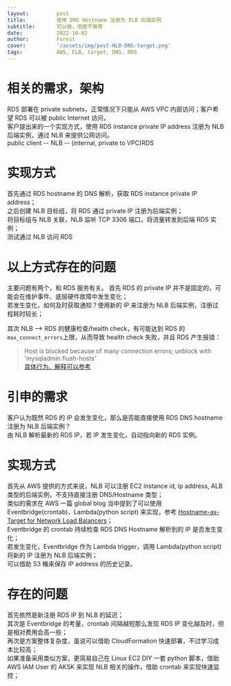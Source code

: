 ```yaml
---
layout:         post
title:          使用 DNS Hostname 注册为 ELB 后端实例
subtitle:		可以做，但是不推荐
date:           2022-10-02
author:         Forest
cover:          '/assets/img/post-NLB-DNS-target.png'
tags:           AWS, ELB, target, DNS, RDS
---
```


# 相关的需求，架构
RDS 部署在 private subnets，正常情况下只能从 AWS VPC 内部访问；客户希望 RDS 可以被 public Internet 访问，  
客户提出来的一个实现方式，使用 RDS instance private IP address 注册为 NLB 后端实例，通过 NLB 来提供公网访问。  
public client -- NLB -- (internal, private to VPC)RDS  

# 实现方式
首先通过 RDS hostname 的 DNS 解析，获取 RDS instance private IP address；  
之后创建 NLB 目标组，将 RDS 通过 private IP 注册为后端实例；  
将目标组与 NLB 关联，NLB 监听 TCP 3306 端口，将流量转发到后端 RDS 实例；  
测试通过 NLB 访问 RDS  

# 以上方式存在的问题
主要问题有两个，和 RDS 服务有关。
首先 RDS 的 private IP 并不是固定的，可能会在维护事件、底层硬件故障中发生变化；  
若发生变化，如何及时获取通知？使用新的 IP 来注册为 NLB 后端实例，注册过程耗时较长；  

其次 NLB --> RDS 的健康检查/health check，有可能达到 RDS 的`max_connect_errors`上限，从而导致 health check 失败，并且 RDS 产生报错：  
> Host is blocked because of many connection errors; unblock with 'mysqladmin flush-hosts'  
[具体行为、解释可以参考](https://www.cnblogs.com/mask-xiexie/p/16174875.html)  

# 引申的需求
客户认为既然 RDS 的 IP 会发生变化，那么是否能直接使用 RDS DNS hostname 注册为 NLB 后端实例？  
由 NLB 解析最新的 RDS IP，若 IP 发生变化，自动指向新的 RDS 实例。  

# 实现方式
首先从 AWS 提供的方式来说，NLB 可以注册 EC2 instance id, ip address, ALB 类型的后端实例，不支持直接注册 DNS/Hostname 类型；  
类似的需求在 AWS 一篇 global blog 当中提到了可以使用 Eventbridge(crontab)，Lambda(python script) 来实现，参考 [Hostname-as-Target for Network Load Balancers](https://aws.amazon.com/blogs/networking-and-content-delivery/hostname-as-target-for-network-load-balancers/)；  
Eventbridge 的 crontab 持续检查 RDS DNS Hostname 解析到的 IP 是否发生变化；  
若发生变化，Eventbridge 作为 Lambda trigger，调用 Lambda(python script) 将新的 IP 注册为 NLB 后端实例；  
可以借助 S3 桶来保存 IP address 的历史记录。  

# 存在的问题
首先依然是新注册 RDS IP 到 NLB 的延迟；  
其次是 Eventbridge 的考量，crontab 间隔越短那么发现 RDS IP 变化越及时，但是相对费用会高一些；   
再次是方案整体复杂度，虽说可以借助 CloudFormation 快速部署，不过学习成本比较高；  
如果准备采用类似方案，更简易自己在 Linux EC2 DIY 一套 python 脚本，借助 AWS IAM User 的 AKSK 来实现 NLB 相关的操作，借助 crontab 来实现快速监控；  